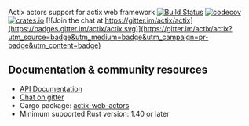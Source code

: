Actix actors support for actix web framework [![Build Status](https://travis-ci.org/actix/actix-web.svg?branch=master)](https://travis-ci.org/actix/actix-web) [![codecov](https://codecov.io/gh/actix/actix-web/branch/master/graph/badge.svg)](https://codecov.io/gh/actix/actix-web) [![crates.io](https://meritbadge.herokuapp.com/actix-web-actors)](https://crates.io/crates/actix-web-actors) [![Join the chat at https://gitter.im/actix/actix](https://badges.gitter.im/actix/actix.svg)](https://gitter.im/actix/actix?utm_source=badge&utm_medium=badge&utm_campaign=pr-badge&utm_content=badge)

## Documentation & community resources

* [API Documentation](actix_web_actors)
* [Chat on gitter](https://gitter.im/actix/actix)
* Cargo package: [actix-web-actors](https://crates.io/crates/actix-web-actors)
* Minimum supported Rust version: 1.40 or later
